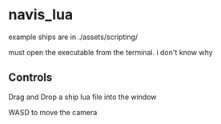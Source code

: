 # navis_lua

example ships are in ./assets/scripting/

must open the executable from the terminal. i don't know why

## Controls

Drag and Drop a ship lua file into the window

WASD to move the camera


